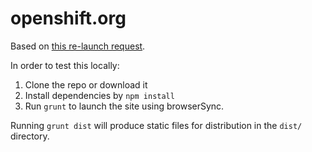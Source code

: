 # openshift.org

Based on [this re-launch request](https://github.com/openshift/openshift.org/issues/46).

In order to test this locally:

1. Clone the repo or download it
2. Install dependencies by `npm install`
3. Run `grunt` to launch the site using browserSync.

Running `grunt dist` will produce static files for distribution in the `dist/`
directory.
